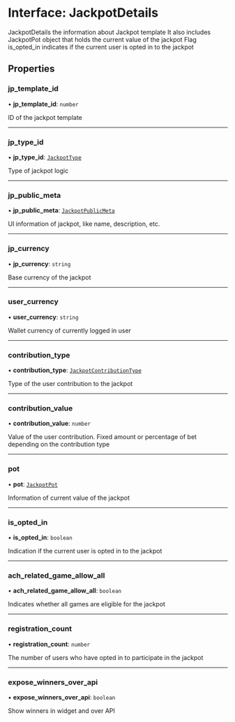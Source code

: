 # Interface: JackpotDetails

JackpotDetails the information about Jackpot template
It also includes JackpotPot object that holds the current value of the jackpot
Flag is_opted_in indicates if the current user is opted in to the jackpot

## Properties

### jp\_template\_id

• **jp\_template\_id**: `number`

ID of the jackpot template

___

### jp\_type\_id

• **jp\_type\_id**: [`JackpotType`](../enums/JackpotType.md)

Type of jackpot logic

___

### jp\_public\_meta

• **jp\_public\_meta**: [`JackpotPublicMeta`](JackpotPublicMeta.md)

UI information of jackpot, like name, description, etc.

___

### jp\_currency

• **jp\_currency**: `string`

Base currency of the jackpot

___

### user\_currency

• **user\_currency**: `string`

Wallet currency of currently logged in user

___

### contribution\_type

• **contribution\_type**: [`JackpotContributionType`](../enums/JackpotContributionType.md)

Type of the user contribution to the jackpot

___

### contribution\_value

• **contribution\_value**: `number`

Value of the user contribution. Fixed amount or percentage of bet depending on the contribution type

___

### pot

• **pot**: [`JackpotPot`](JackpotPot.md)

Information of current value of the jackpot

___

### is\_opted\_in

• **is\_opted\_in**: `boolean`

Indication if the current user is opted in to the jackpot

___

### ach\_related\_game\_allow\_all

• **ach\_related\_game\_allow\_all**: `boolean`

Indicates whether all games are eligible for the jackpot

___

### registration\_count

• **registration\_count**: `number`

The number of users who have opted in to participate in the jackpot

___

### expose\_winners\_over\_api

• **expose\_winners\_over\_api**: `boolean`

Show winners in widget and over API
